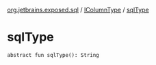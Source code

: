 [org.jetbrains.exposed.sql](../index.md) / [IColumnType](index.md) / [sqlType](.)

# sqlType

`abstract fun sqlType(): String`
